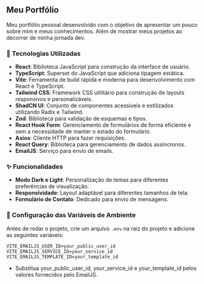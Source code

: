## Meu Portfólio

Meu portfólio pessoal desenvolvido com o objetivo de apresentar um pouco sobre mim e meus conhecimentos. Além de mostrar meus projetos ao decorrer de minha jornada dev.

### 🚀 Tecnologias Utilizadas

- **React**: Biblioteca JavaScript para construção da interface de usuário.
- **TypeScript**: Superset do JavaScript que adiciona tipagem estática.
- **Vite**: Ferramenta de build rápida e moderna para desenvolvimento com React e TypeScript.
- **Tailwind CSS**: Framework CSS utilitário para construção de layouts responsivos e personalizáveis.
- **ShadCN UI**: Conjunto de componentes acessíveis e estilizados utilizando Radix e Tailwind.
- **Zod**: Biblioteca para validação de esquemas e tipos.
- **React Hook Form**: Gerenciamento de formulários de forma eficiente e sem a necessidade de manter o estado do formulário.
- **Axios**: Cliente HTTP para fazer requisições.
- **React Query**: Biblioteca para gerenciamento de dados assíncronos.
- **EmailJS**: Serviço para envio de emails.

### ✨ Funcionalidades

- **Modo Dark e Light**: Personalização de temas para diferentes preferências de visualização.
- **Responsividade**: Layout adaptável para diferentes tamanhos de tela.
- **Formulário de Contato**: Dedicado para envio de mensagens.

### 📌 Configuração das Variáveis de Ambiente

Antes de rodar o projeto, crie um arquivo `.env` na raiz do projeto e adicione as seguintes variáveis:

```plaintext
VITE_EMAILJS_USER_ID=your_public_user_id
VITE_EMAILJS_SERVICE_ID=your_service_id
VITE_EMAILJS_TEMPLATE_ID=your_template_id
```

- Substitua your_public_user_id, your_service_id e your_template_id pelos valores fornecidos pelo EmailJS.
